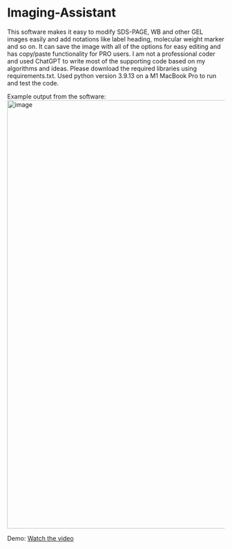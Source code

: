 # Imaging-Assistant
This software makes it easy to modify SDS-PAGE, WB and other GEL images easily and add notations like label heading, molecular weight marker and so on. It can save the image with all of the options for easy editing and has copy/paste functionality for PRO users. I am not a professional coder and used ChatGPT to write most of the supporting code based on my algorithms and ideas. Please download the required libraries using requirements.txt. Used python version 3.9.13 on a M1 MacBook Pro to run and test the code.

Example output from the software:
<img width="994" alt="image" src="https://github.com/user-attachments/assets/fa2b18a6-2362-465f-a157-a6bf54f94136" />

Demo:
[Watch the video](https://github.com/Anindya-Karmaker/Imaging-Assistant/blob/main/Video_instructions_Imaging_assistant_v2.mp4)
